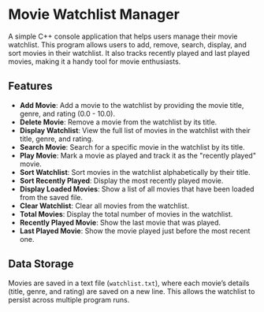 # Movie Watchlist Manager

A simple C++ console application that helps users manage their movie watchlist. This program allows users to add, remove, search, display, and sort movies in their watchlist. It also tracks recently played and last played movies, making it a handy tool for movie enthusiasts.

## Features
- **Add Movie**: Add a movie to the watchlist by providing the movie title, genre, and rating (0.0 - 10.0).
- **Delete Movie**: Remove a movie from the watchlist by its title.
- **Display Watchlist**: View the full list of movies in the watchlist with their title, genre, and rating.
- **Search Movie**: Search for a specific movie in the watchlist by its title.
- **Play Movie**: Mark a movie as played and track it as the "recently played" movie.
- **Sort Watchlist**: Sort movies in the watchlist alphabetically by their title.
- **Sort Recently Played**: Display the most recently played movie.
- **Display Loaded Movies**: Show a list of all movies that have been loaded from the saved file.
- **Clear Watchlist**: Clear all movies from the watchlist.
- **Total Movies**: Display the total number of movies in the watchlist.
- **Recently Played Movie**: Show the last movie that was played.
- **Last Played Movie**: Show the movie played just before the most recent one.

## Data Storage
Movies are saved in a text file (`watchlist.txt`), where each movie’s details (title, genre, and rating) are saved on a new line. This allows the watchlist to persist across multiple program runs.


